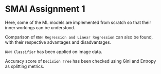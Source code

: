 # SMAI Assignment 1

Here, some of the ML models are implemented from scratch so that their inner workings can be understood.

Comparison of ```KNN Regression and Linear Regression``` can also be found, with their respective advantages and disadvantages.

```KNN Classifier``` has been applied on image data.

Accuracy score of ```Decision Tree``` has been checked using Gini and Entropy as splitting metrics.
